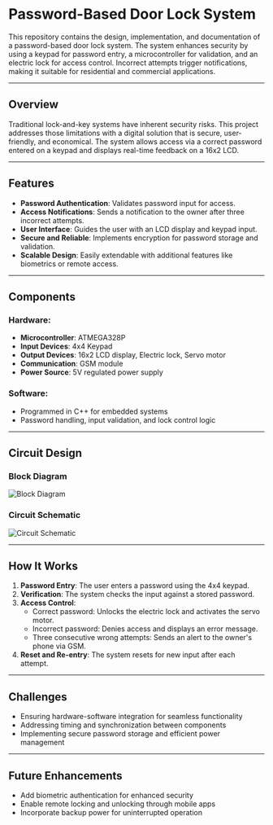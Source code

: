 # Password-Based Door Lock System  

This repository contains the design, implementation, and documentation of a password-based door lock system. The system enhances security by using a keypad for password entry, a microcontroller for validation, and an electric lock for access control. Incorrect attempts trigger notifications, making it suitable for residential and commercial applications.

---

## Overview  

Traditional lock-and-key systems have inherent security risks. This project addresses those limitations with a digital solution that is secure, user-friendly, and economical. The system allows access via a correct password entered on a keypad and displays real-time feedback on a 16x2 LCD.  

---

## Features  

- **Password Authentication**: Validates password input for access.  
- **Access Notifications**: Sends a notification to the owner after three incorrect attempts.  
- **User Interface**: Guides the user with an LCD display and keypad input.  
- **Secure and Reliable**: Implements encryption for password storage and validation.  
- **Scalable Design**: Easily extendable with additional features like biometrics or remote access.  

---

## Components  

### Hardware:  
- **Microcontroller**: ATMEGA328P  
- **Input Devices**: 4x4 Keypad  
- **Output Devices**: 16x2 LCD display, Electric lock, Servo motor  
- **Communication**: GSM module  
- **Power Source**: 5V regulated power supply  

### Software:  
- Programmed in C++ for embedded systems  
- Password handling, input validation, and lock control logic  

---

## Circuit Design  

### Block Diagram  
![Block Diagram]("C:\Users\DELL\Downloads\Block_diagram.png")  

### Circuit Schematic  
![Circuit Schematic]("C:\Users\DELL\Downloads\Schematic_design.png")  

---

## How It Works  

1. **Password Entry**: The user enters a password using the 4x4 keypad.  
2. **Verification**: The system checks the input against a stored password.  
3. **Access Control**:  
   - Correct password: Unlocks the electric lock and activates the servo motor.  
   - Incorrect password: Denies access and displays an error message.  
   - Three consecutive wrong attempts: Sends an alert to the owner's phone via GSM.  
4. **Reset and Re-entry**: The system resets for new input after each attempt.  

---

## Challenges  

- Ensuring hardware-software integration for seamless functionality  
- Addressing timing and synchronization between components  
- Implementing secure password storage and efficient power management  

---

## Future Enhancements  

- Add biometric authentication for enhanced security  
- Enable remote locking and unlocking through mobile apps  
- Incorporate backup power for uninterrupted operation  

